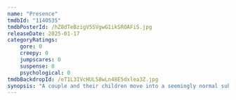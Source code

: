 ```yaml
---
name: "Presence"
tmdbId: "1140535"
tmdbPosterId: /hZ8dTeBzigV5SVgwG1ikSROAFiS.jpg
releaseDate: 2025-01-17
categoryRatings:
    gore: 0
    creepy: 0
    jumpscares: 0
    suspense: 0
    psychological: 0
tmdbBackdropId: /eT1L3IVcHUL58wLn48E5dxlea3Z.jpg
synopsis: "A couple and their children move into a seemingly normal suburban home. When strange events occur, they begin to believe there is something else in the house with them. The presence is about to disrupt their lives in unimaginable ways."
---
```

